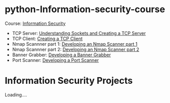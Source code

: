 # python-Information-security-course

Course: [Information Security](https://www.freecodecamp.org/learn/information-security/)

- TCP Server: [Understanding Sockets and Creating a TCP Server](https://www.freecodecamp.org/learn/information-security/python-for-penetration-testing/understanding-sockets-and-creating-a-tcp-server)
- TCP Client: [Creating a TCP Client](https://www.freecodecamp.org/learn/information-security/python-for-penetration-testing/creating-a-tcp-client)
- Nmap Scannner part 1: [Developing an Nmap Scanner part 1](https://www.freecodecamp.org/learn/information-security/python-for-penetration-testing/developing-an-nmap-scanner-part-1)
- Nmap Scannner part 2: [Developing an Nmap Scanner part 2](https://www.freecodecamp.org/learn/information-security/python-for-penetration-testing/developing-an-nmap-scanner-part-2)
- Banner Grabber: [Developing a Banner Grabber](https://www.freecodecamp.org/learn/information-security/python-for-penetration-testing/developing-a-banner-grabber)
- Port Scanner: [Developing a Port Scanner](https://www.freecodecamp.org/learn/information-security/python-for-penetration-testing/developing-a-port-scanner)

# Information Security Projects

Loading....
